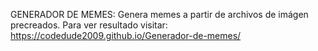GENERADOR DE MEMES: Genera memes a partir de archivos de imágen precreados. Para ver resultado visitar: https://codedude2009.github.io/Generador-de-memes/
